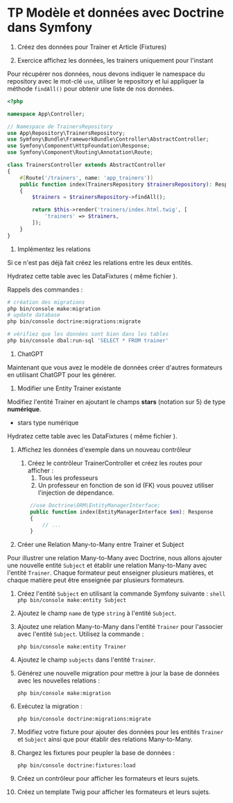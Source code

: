 # TP Modèle et données avec Doctrine dans Symfony

1. Créez des données pour Trainer et Article (Fixtures)

2. Exercice affichez les données, les trainers uniquement pour l'instant

Pour récupérer nos données, nous devons indiquer le namespace du repository avec le mot-clé `use`, utiliser le repository et lui appliquer la méthode `findAll()` pour obtenir une liste de nos données.

```php
<?php

namespace App\Controller;

// Namespace de TrainersRepository
use App\Repository\TrainersRepository;
use Symfony\Bundle\FrameworkBundle\Controller\AbstractController;
use Symfony\Component\HttpFoundation\Response;
use Symfony\Component\Routing\Annotation\Route;

class TrainersController extends AbstractController
{
    #[Route('/trainers', name: 'app_trainers')]
    public function index(TrainersRepository $trainersRepository): Response
    {
        $trainers = $trainersRepository->findAll();

        return $this->render('trainers/index.html.twig', [
            'trainers' => $trainers,
        ]);
    }
}
```

1. Implémentez les relations

Si ce n'est pas déjà fait créez les relations entre les deux entités.

Hydratez cette table avec les DataFixtures ( même fichier ).

Rappels des commandes :

```bash
# création des migrations
php bin/console make:migration
# update database
php bin/console doctrine:migrations:migrate

# vérifiez que les données sont bien dans les tables
php bin/console dbal:run-sql 'SELECT * FROM trainer'
```

1. ChatGPT

Maintenant que vous avez le modèle de données créer d'autres formateurs en utilisant ChatGPT pour les générer.

1. Modifier une Entity Trainer existante

Modifiez l'entité Trainer en ajoutant le champs **stars** (notation sur 5) de type **numérique**.

- stars type numérique

Hydratez cette table avec les DataFixtures ( même fichier ).

1. Affichez les données d'exemple dans un nouveau contrôleur

   1. Créez le contrôleur TrainerController et créez les routes pour afficher : 
      1. Tous les professeurs
      2. Un professeur en fonction de son id (FK) vous pouvez utiliser l'injection de dépendance. 
    ```php
        //use Doctrine\ORM\EntityManagerInterface;
        public function index(EntityManagerInterface $em): Response
        {
            // ...
        }
    ```
2. Créer une Relation Many-to-Many entre Trainer et Subject

Pour illustrer une relation Many-to-Many avec Doctrine, nous allons ajouter une nouvelle entité `Subject` et établir une relation Many-to-Many avec l'entité `Trainer`. Chaque formateur peut enseigner plusieurs matières, et chaque matière peut être enseignée par plusieurs formateurs.

   1. Créez l'entité `Subject` en utilisant la commande Symfony suivante :
    ```shell
    php bin/console make:entity Subject
    ```

   2. Ajoutez le champ `name` de type `string` à l'entité `Subject`.


1. Ajoutez une relation Many-to-Many dans l'entité `Trainer` pour l'associer avec l'entité `Subject`. Utilisez la commande :
    ```shell
    php bin/console make:entity Trainer
    ```

2. Ajoutez le champ `subjects` dans l'entité `Trainer`.

3. Générez une nouvelle migration pour mettre à jour la base de données avec les nouvelles relations :
    ```shell
    php bin/console make:migration
    ```

4. Exécutez la migration :
    ```shell
    php bin/console doctrine:migrations:migrate
    ```

5. Modifiez votre fixture pour ajouter des données pour les entités `Trainer` et `Subject` ainsi que pour établir des relations Many-to-Many.

6. Chargez les fixtures pour peupler la base de données :
    ```shell
    php bin/console doctrine:fixtures:load
    ```

7. Créez un contrôleur pour afficher les formateurs et leurs sujets.

8. Créez un template Twig pour afficher les formateurs et leurs sujets.